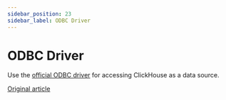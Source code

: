```yaml
---
sidebar_position: 23
sidebar_label: ODBC Driver
---
```


# ODBC Driver

Use the [official ODBC driver](https://github.com/ClickHouse/clickhouse-odbc) for accessing ClickHouse as a data source.



[Original article](https://clickhouse.com/docs/en/interfaces/odbc/) <!--hide-->
